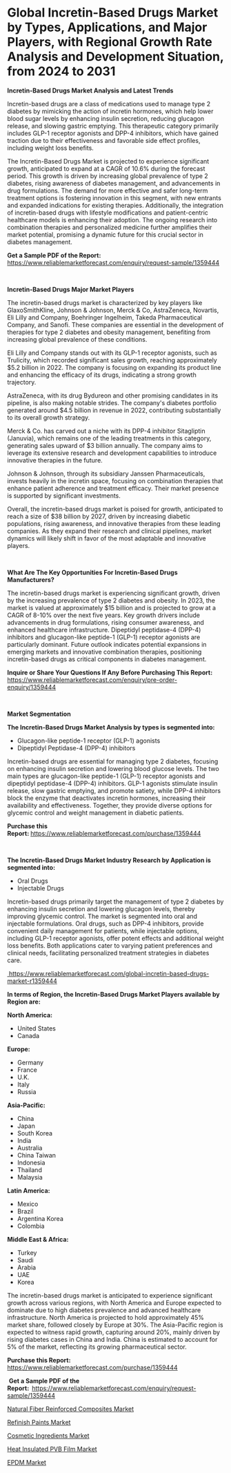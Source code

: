 <p><h1>Global Incretin-Based Drugs Market by Types, Applications, and Major Players, with Regional Growth Rate Analysis and Development Situation, from 2024 to 2031</h1></p><p><strong>Incretin-Based Drugs Market Analysis and Latest Trends</strong></p>
<p><p>Incretin-based drugs are a class of medications used to manage type 2 diabetes by mimicking the action of incretin hormones, which help lower blood sugar levels by enhancing insulin secretion, reducing glucagon release, and slowing gastric emptying. This therapeutic category primarily includes GLP-1 receptor agonists and DPP-4 inhibitors, which have gained traction due to their effectiveness and favorable side effect profiles, including weight loss benefits.</p><p>The Incretin-Based Drugs Market is projected to experience significant growth, anticipated to expand at a CAGR of 10.6% during the forecast period. This growth is driven by increasing global prevalence of type 2 diabetes, rising awareness of diabetes management, and advancements in drug formulations. The demand for more effective and safer long-term treatment options is fostering innovation in this segment, with new entrants and expanded indications for existing therapies. Additionally, the integration of incretin-based drugs with lifestyle modifications and patient-centric healthcare models is enhancing their adoption. The ongoing research into combination therapies and personalized medicine further amplifies their market potential, promising a dynamic future for this crucial sector in diabetes management.</p></p>
<p><strong>Get a Sample PDF of the Report:&nbsp;</strong> <a href="https://www.reliablemarketforecast.com/enquiry/request-sample/1359444">https://www.reliablemarketforecast.com/enquiry/request-sample/1359444</a></p>
<p>&nbsp;</p>
<p><strong>Incretin-Based Drugs Major Market Players</strong></p>
<p><p>The incretin-based drugs market is characterized by key players like GlaxoSmithKline, Johnson & Johnson, Merck & Co, AstraZeneca, Novartis, Eli Lilly and Company, Boehringer Ingelheim, Takeda Pharmaceutical Company, and Sanofi. These companies are essential in the development of therapies for type 2 diabetes and obesity management, benefiting from increasing global prevalence of these conditions.</p><p>Eli Lilly and Company stands out with its GLP-1 receptor agonists, such as Trulicity, which recorded significant sales growth, reaching approximately $5.2 billion in 2022. The company is focusing on expanding its product line and enhancing the efficacy of its drugs, indicating a strong growth trajectory.</p><p>AstraZeneca, with its drug Bydureon and other promising candidates in its pipeline, is also making notable strides. The company's diabetes portfolio generated around $4.5 billion in revenue in 2022, contributing substantially to its overall growth strategy.</p><p>Merck & Co. has carved out a niche with its DPP-4 inhibitor Sitagliptin (Januvia), which remains one of the leading treatments in this category, generating sales upward of $3 billion annually. The company aims to leverage its extensive research and development capabilities to introduce innovative therapies in the future.</p><p>Johnson & Johnson, through its subsidiary Janssen Pharmaceuticals, invests heavily in the incretin space, focusing on combination therapies that enhance patient adherence and treatment efficacy. Their market presence is supported by significant investments.</p><p>Overall, the incretin-based drugs market is poised for growth, anticipated to reach a size of $38 billion by 2027, driven by increasing diabetic populations, rising awareness, and innovative therapies from these leading companies. As they expand their research and clinical pipelines, market dynamics will likely shift in favor of the most adaptable and innovative players.</p></p>
<p>&nbsp;</p>
<p><strong>What Are The Key Opportunities For Incretin-Based Drugs Manufacturers?</strong></p>
<p><p>The incretin-based drugs market is experiencing significant growth, driven by the increasing prevalence of type 2 diabetes and obesity. In 2023, the market is valued at approximately $15 billion and is projected to grow at a CAGR of 8-10% over the next five years. Key growth drivers include advancements in drug formulations, rising consumer awareness, and enhanced healthcare infrastructure. Dipeptidyl peptidase-4 (DPP-4) inhibitors and glucagon-like peptide-1 (GLP-1) receptor agonists are particularly dominant. Future outlook indicates potential expansions in emerging markets and innovative combination therapies, positioning incretin-based drugs as critical components in diabetes management.</p></p>
<p><strong>Inquire or Share Your Questions If Any Before Purchasing This Report:</strong> <a href="https://www.reliablemarketforecast.com/enquiry/pre-order-enquiry/1359444">https://www.reliablemarketforecast.com/enquiry/pre-order-enquiry/1359444</a></p>
<p>&nbsp;</p>
<p><strong>Market Segmentation</strong></p>
<p><strong>The Incretin-Based Drugs Market Analysis by types is segmented into:</strong></p>
<p><ul><li>Glucagon-like peptide-1 receptor (GLP-1) agonists</li><li>Dipeptidyl Peptidase-4 (DPP-4) inhibitors</li></ul></p>
<p><p>Incretin-based drugs are essential for managing type 2 diabetes, focusing on enhancing insulin secretion and lowering blood glucose levels. The two main types are glucagon-like peptide-1 (GLP-1) receptor agonists and dipeptidyl peptidase-4 (DPP-4) inhibitors. GLP-1 agonists stimulate insulin release, slow gastric emptying, and promote satiety, while DPP-4 inhibitors block the enzyme that deactivates incretin hormones, increasing their availability and effectiveness. Together, they provide diverse options for glycemic control and weight management in diabetic patients.</p></p>
<p><strong>Purchase this Report:&nbsp;</strong><a href="https://www.reliablemarketforecast.com/purchase/1359444">https://www.reliablemarketforecast.com/purchase/1359444</a></p>
<p>&nbsp;</p>
<p><strong>The Incretin-Based Drugs Market Industry Research by Application is segmented into:</strong></p>
<p><ul><li>Oral Drugs</li><li>Injectable Drugs</li></ul></p>
<p><p>Incretin-based drugs primarily target the management of type 2 diabetes by enhancing insulin secretion and lowering glucagon levels, thereby improving glycemic control. The market is segmented into oral and injectable formulations. Oral drugs, such as DPP-4 inhibitors, provide convenient daily management for patients, while injectable options, including GLP-1 receptor agonists, offer potent effects and additional weight loss benefits. Both applications cater to varying patient preferences and clinical needs, facilitating personalized treatment strategies in diabetes care.</p></p>
<p><a href="https://www.reliablemarketforecast.com/global-incretin-based-drugs-market-r1359444">&nbsp;https://www.reliablemarketforecast.com/global-incretin-based-drugs-market-r1359444</a></p>
<p><strong>In terms of Region, the Incretin-Based Drugs Market Players available by Region are:</strong></p>
<p>
    <p> <strong> North America: </strong>
        <ul>
            <li>United States</li>
            <li>Canada</li>
        </ul>
        </p> 
    <p> <strong> Europe: </strong>
        <ul>
            <li>Germany</li>
            <li>France</li>
            <li>U.K.</li>
            <li>Italy</li>
            <li>Russia</li>
        </ul>
        </p> 
    <p> <strong> Asia-Pacific: </strong>
        <ul>
            <li>China</li>
            <li>Japan</li>
            <li>South Korea</li>
            <li>India</li>
            <li>Australia</li>
            <li>China Taiwan</li>
            <li>Indonesia</li>
            <li>Thailand</li>
            <li>Malaysia</li>
        </ul>
        </p> 
    <p> <strong> Latin America: </strong>
        <ul>
            <li>Mexico</li>
            <li>Brazil</li>
            <li>Argentina Korea</li>
            <li>Colombia</li>
        </ul>
        </p> 
    <p> <strong> Middle East & Africa: </strong>
        <ul>
            <li>Turkey</li>
            <li>Saudi</li>
            <li>Arabia</li>
            <li>UAE</li>
            <li>Korea</li>
        </ul>
    </p>
    </p>
<p><p>The incretin-based drugs market is anticipated to experience significant growth across various regions, with North America and Europe expected to dominate due to high diabetes prevalence and advanced healthcare infrastructure. North America is projected to hold approximately 45% market share, followed closely by Europe at 30%. The Asia-Pacific region is expected to witness rapid growth, capturing around 20%, mainly driven by rising diabetes cases in China and India. China is estimated to account for 5% of the market, reflecting its growing pharmaceutical sector.</p></p>
<p><strong>Purchase this Report: </strong><a href="https://www.reliablemarketforecast.com/purchase/1359444">https://www.reliablemarketforecast.com/purchase/1359444</a></p>
<p>&nbsp;<strong>Get a Sample PDF of the Report:&nbsp;&nbsp;</strong><a href="https://www.reliablemarketforecast.com/enquiry/request-sample/1359444">https://www.reliablemarketforecast.com/enquiry/request-sample/1359444</a></p>
<p><strong></strong></p>
<p><p><a href="https://www.linkedin.com/pulse/market-forecast-global-natural-fiber-reinforced-composites-m8g3c?trackingId=Mm5J%2B8XmT8O40m5wxwSYCQ%3D%3D">Natural Fiber Reinforced Composites Market</a></p><p><a href="https://www.linkedin.com/pulse/what-factors-influence-refinish-paints-market-coming-u1pwc?trackingId=prFUD6aQRaqPyQZutGatLg%3D%3D">Refinish Paints Market</a></p><p><a href="https://issuu.com/reportprime-2/docs/cosmetic-ingredients-market-size-20_b2d4586e8146b9">Cosmetic Ingredients Market</a></p><p><a href="https://github.com/NorbertYates/Market-Research-Report-List-7/blob/main/heat-insulated-pvb-film-market.md">Heat Insulated PVB Film Market</a></p><p><a href="https://issuu.com/reportprime-2/docs/epdm-market-size-2030.pptx_4e7b1d1b519347">EPDM Market</a></p></p>